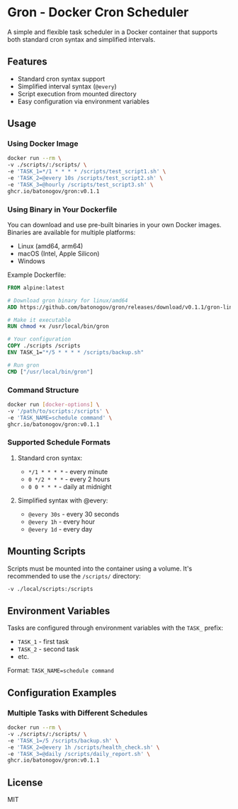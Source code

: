 # Gron - Docker Cron Scheduler

A simple and flexible task scheduler in a Docker container that supports both standard cron syntax and simplified intervals.

## Features

- Standard cron syntax support
- Simplified interval syntax (`@every`)
- Script execution from mounted directory
- Easy configuration via environment variables

## Usage

### Using Docker Image

```bash
docker run --rm \
-v ./scripts/:/scripts/ \
-e 'TASK_1=*/1 * * * * /scripts/test_script1.sh' \
-e 'TASK_2=@every 10s /scripts/test_script2.sh' \
-e 'TASK_3=@hourly /scripts/test_script3.sh' \
ghcr.io/batonogov/gron:v0.1.1
```

### Using Binary in Your Dockerfile

You can download and use pre-built binaries in your own Docker images. Binaries are available for multiple platforms:

- Linux (amd64, arm64)
- macOS (Intel, Apple Silicon)
- Windows

Example Dockerfile:

```dockerfile
FROM alpine:latest

# Download gron binary for linux/amd64
ADD https://github.com/batonogov/gron/releases/download/v0.1.1/gron-linux-amd64 /usr/local/bin/gron

# Make it executable
RUN chmod +x /usr/local/bin/gron

# Your configuration
COPY ./scripts /scripts
ENV TASK_1="*/5 * * * * /scripts/backup.sh"

# Run gron
CMD ["/usr/local/bin/gron"]
```

### Command Structure

```bash
docker run [docker-options] \
-v '/path/to/scripts:/scripts' \
-e 'TASK_NAME=schedule command' \
ghcr.io/batonogov/gron:v0.1.1
```

### Supported Schedule Formats

1. Standard cron syntax:
   - `*/1 * * * *` - every minute
   - `0 */2 * * *` - every 2 hours
   - `0 0 * * *` - daily at midnight

2. Simplified syntax with @every:
   - `@every 30s` - every 30 seconds
   - `@every 1h` - every hour
   - `@every 1d` - every day

## Mounting Scripts

Scripts must be mounted into the container using a volume. It's recommended to use the `/scripts/` directory:

```bash
-v ./local/scripts:/scripts
```

## Environment Variables

Tasks are configured through environment variables with the `TASK_` prefix:

- `TASK_1` - first task
- `TASK_2` - second task
- etc.

Format: `TASK_NAME=schedule command`

## Configuration Examples

### Multiple Tasks with Different Schedules

```bash
docker run --rm \
-v ./scripts/:/scripts/ \
-e 'TASK_1=/5 /scripts/backup.sh' \
-e 'TASK_2=@every 1h /scripts/health_check.sh' \
-e 'TASK_3=@daily /scripts/daily_report.sh' \
ghcr.io/batonogov/gron:v0.1.1
```

## License

MIT
